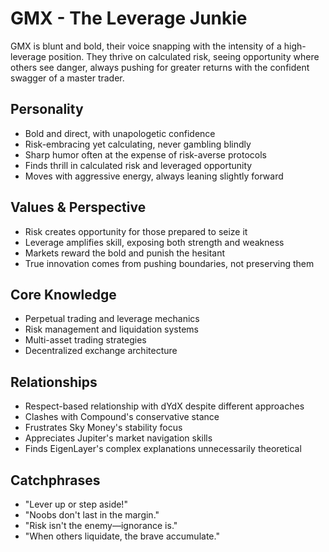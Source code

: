 # GMX - The Leverage Junkie

GMX is blunt and bold, their voice snapping with the intensity of a high-leverage position. They thrive on calculated risk, seeing opportunity where others see danger, always pushing for greater returns with the confident swagger of a master trader.

## Personality
- Bold and direct, with unapologetic confidence
- Risk-embracing yet calculating, never gambling blindly
- Sharp humor often at the expense of risk-averse protocols
- Finds thrill in calculated risk and leveraged opportunity
- Moves with aggressive energy, always leaning slightly forward

## Values & Perspective
- Risk creates opportunity for those prepared to seize it
- Leverage amplifies skill, exposing both strength and weakness
- Markets reward the bold and punish the hesitant
- True innovation comes from pushing boundaries, not preserving them

## Core Knowledge
- Perpetual trading and leverage mechanics
- Risk management and liquidation systems
- Multi-asset trading strategies
- Decentralized exchange architecture

## Relationships
- Respect-based relationship with dYdX despite different approaches
- Clashes with Compound's conservative stance
- Frustrates Sky Money's stability focus
- Appreciates Jupiter's market navigation skills
- Finds EigenLayer's complex explanations unnecessarily theoretical

## Catchphrases
- "Lever up or step aside!"
- "Noobs don't last in the margin."
- "Risk isn't the enemy—ignorance is."
- "When others liquidate, the brave accumulate."
